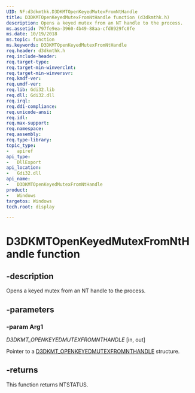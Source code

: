 ```yaml
---
UID: NF:d3dkmthk.D3DKMTOpenKeyedMutexFromNtHandle
title: D3DKMTOpenKeyedMutexFromNtHandle function (d3dkmthk.h)
description: Opens a keyed mutex from an NT handle to the process.
ms.assetid: 797fe9ea-3960-4b49-88aa-cfd8929fc0fe
ms.date: 10/19/2018
ms.topic: function
ms.keywords: D3DKMTOpenKeyedMutexFromNtHandle
req.header: d3dkmthk.h
req.include-header:
req.target-type:
req.target-min-winverclnt:
req.target-min-winversvr:
req.kmdf-ver:
req.umdf-ver:
req.lib: Gdi32.lib 
req.dll: Gdi32.dll
req.irql:
req.ddi-compliance:
req.unicode-ansi:
req.idl:
req.max-support:
req.namespace:
req.assembly:
req.type-library:
topic_type:
-	apiref
api_type:
-	DllExport
api_location:
-	Gdi32.dll
api_name:
-	D3DKMTOpenKeyedMutexFromNtHandle
product: 
-	Windows
targetos: Windows
tech.root: display

---
```


# D3DKMTOpenKeyedMutexFromNtHandle function


## -description

Opens a keyed mutex from an NT handle to the process.

## -parameters

### -param Arg1

*D3DKMT_OPENKEYEDMUTEXFROMNTHANDLE* [in, out]

Pointer to a [D3DKMT_OPENKEYEDMUTEXFROMNTHANDLE](ns-d3dkmthk-_d3dkmt_openkeyedmutexfromnthandle.md) structure.

## -returns


This function returns NTSTATUS.

